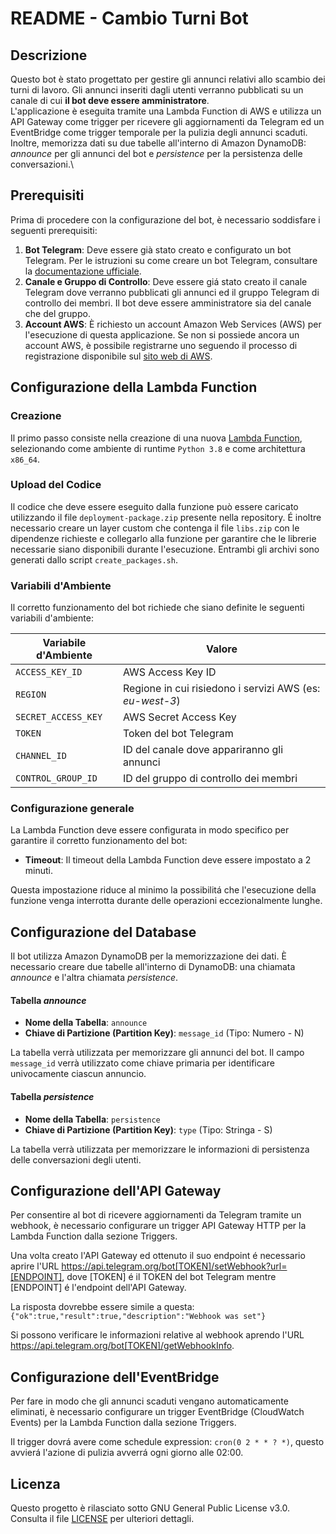 # README - Cambio Turni Bot
## Descrizione

Questo bot è stato progettato per gestire gli annunci relativi allo scambio dei turni di lavoro. Gli annunci inseriti dagli utenti verranno pubblicati su un canale di cui **il bot deve essere amministratore**.\
L'applicazione è eseguita tramite una Lambda Function di AWS e utilizza un API Gateway come trigger per ricevere gli aggiornamenti da Telegram ed un EventBridge come trigger temporale per la pulizia degli annunci scaduti.\
Inoltre, memorizza dati su due tabelle all'interno di Amazon DynamoDB: _announce_ per gli annunci del bot e _persistence_ per la persistenza delle conversazioni.\

## Prerequisiti

Prima di procedere con la configurazione del bot, è necessario soddisfare i seguenti prerequisiti:

1. **Bot Telegram**: Deve essere già stato creato e configurato un bot Telegram. Per le istruzioni su come creare un bot Telegram, consultare la [documentazione ufficiale](https://core.telegram.org/bots#how-do-i-create-a-bot).
2. **Canale e Gruppo di Controllo**: Deve essere giá stato creato il canale Telegram dove verranno pubblicati gli annunci ed il gruppo Telegram di controllo dei membri. Il bot deve essere amministratore sia del canale che del gruppo.
3. **Account AWS**: È richiesto un account Amazon Web Services (AWS) per l'esecuzione di questa applicazione. Se non si possiede ancora un account AWS, è possibile registrarne uno seguendo il processo di registrazione disponibile sul [sito web di AWS](https://aws.amazon.com/).


## Configurazione della Lambda Function

### Creazione 
Il primo passo consiste nella creazione di una nuova [Lambda Function](https://docs.aws.amazon.com/lambda/), selezionando come ambiente di runtime `Python 3.8` e come architettura `x86_64`.


### Upload del Codice

Il codice che deve essere eseguito dalla funzione può essere caricato utilizzando il file `deployment-package.zip` presente nella repository.
É inoltre necessario creare un layer custom che contenga il file `libs.zip` con le dipendenze richieste e collegarlo alla funzione per garantire che le librerie necessarie siano disponibili durante l'esecuzione. Entrambi gli archivi sono generati dallo script `create_packages.sh`.

### Variabili d'Ambiente

Il corretto funzionamento del bot richiede che siano definite le seguenti variabili d'ambiente:

| Variabile d'Ambiente       | Valore                                                  |
| -------------------------- | --------------------------------------------------------|
|```ACCESS_KEY_ID```         | AWS Access Key ID                                       |
|```REGION```                | Regione in cui risiedono i servizi AWS (es: _eu-west-3_)|
|```SECRET_ACCESS_KEY```     | AWS Secret Access Key                                   |
|```TOKEN```                 | Token del bot Telegram                                  |
|```CHANNEL_ID```            | ID del canale dove appariranno gli annunci              |
|```CONTROL_GROUP_ID```      | ID del gruppo di controllo dei membri                   |


### Configurazione generale

La Lambda Function deve essere configurata in modo specifico per garantire il corretto funzionamento del bot:

- **Timeout**: Il timeout della Lambda Function deve essere impostato a 2 minuti.

Questa impostazione riduce al minimo la possibilitá che l'esecuzione della funzione venga interrotta durante delle operazioni eccezionalmente lunghe.

## Configurazione del Database
Il bot utilizza Amazon DynamoDB per la memorizzazione dei dati. È necessario creare due tabelle all'interno di DynamoDB: una chiamata _announce_ e l'altra chiamata _persistence_.

#### Tabella _announce_

- **Nome della Tabella**: `announce`
- **Chiave di Partizione (Partition Key)**: `message_id` (Tipo: Numero - N)

La tabella verrà utilizzata per memorizzare gli annunci del bot. Il campo `message_id` verrà utilizzato come chiave primaria per identificare univocamente ciascun annuncio.

#### Tabella _persistence_

- **Nome della Tabella**: `persistence`
- **Chiave di Partizione (Partition Key)**: `type` (Tipo: Stringa - S)

La tabella verrà utilizzata per memorizzare le informazioni di persistenza delle conversazioni degli utenti.



## Configurazione dell'API Gateway

Per consentire al bot di ricevere aggiornamenti da Telegram tramite un webhook, è necessario configurare un trigger API Gateway HTTP per la Lambda Function dalla sezione Triggers.

Una volta creato l'API Gateway ed ottenuto il suo endpoint é necessario aprire l'URL https://api.telegram.org/bot[TOKEN]/setWebhook?url=[ENDPOINT], dove [TOKEN] é il TOKEN del bot Telegram mentre [ENDPOINT] é l'endpoint dell'API Gateway. 

La risposta dovrebbe essere simile a questa:
```{"ok":true,"result":true,"description":"Webhook was set"}```

Si possono verificare le informazioni relative al webhook aprendo l'URL https://api.telegram.org/bot[TOKEN]/getWebhookInfo.

## Configurazione dell'EventBridge

Per fare in modo che gli annunci scaduti vengano automaticamente eliminati, è necessario configurare un trigger EventBridge (CloudWatch Events) per la Lambda Function dalla sezione Triggers.

Il trigger dovrá avere come schedule expression: ```cron(0 2 * * ? *)```, questo avvierá l'azione di pulizia avverrá ogni giorno alle 02:00.

## Licenza

Questo progetto è rilasciato sotto GNU General Public License v3.0. Consulta il file [LICENSE](LICENSE) per ulteriori dettagli.
